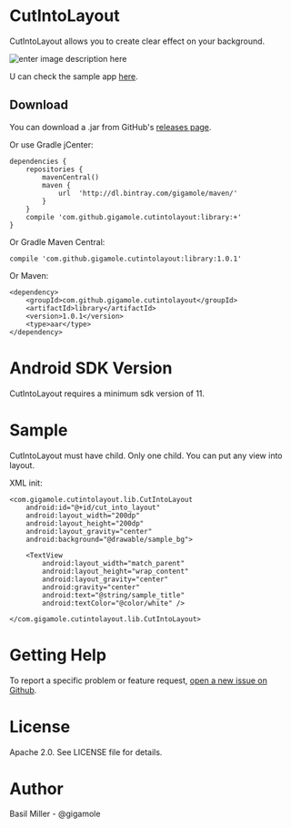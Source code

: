 CutIntoLayout
===================
CutIntoLayout allows you to create clear effect on your background.

![enter image description here](https://lh3.googleusercontent.com/fWz9orE3M8vaAuzkxHi0F2m23iuHUYlXmG-lgonEFCU=w210-h282-no)

U can check the sample app [here](https://github.com/GIGAMOLE/CutIntoLayout/tree/master/app).

Download
------------

You can download a .jar from GitHub's [releases page](https://github.com/GIGAMOLE/CutIntoLayout/releases).

Or use Gradle jCenter:

    dependencies {
        repositories {
            mavenCentral()
            maven {
                url  'http://dl.bintray.com/gigamole/maven/'
            }
        }
        compile 'com.github.gigamole.cutintolayout:library:+'
    }

Or Gradle Maven Central:

    compile 'com.github.gigamole.cutintolayout:library:1.0.1'

Or Maven:

    <dependency>
	    <groupId>com.github.gigamole.cutintolayout</groupId>
	    <artifactId>library</artifactId>
	    <version>1.0.1</version>
	    <type>aar</type>
    </dependency>

Android SDK Version
=========
CutIntoLayout requires a minimum sdk version of 11.

Sample
========
CutIntoLayout must have child. Only one child.
You can put any view into layout.

XML init:

    <com.gigamole.cutintolayout.lib.CutIntoLayout
        android:id="@+id/cut_into_layout"
        android:layout_width="200dp"
        android:layout_height="200dp"
        android:layout_gravity="center"
        android:background="@drawable/sample_bg">

        <TextView
            android:layout_width="match_parent"
            android:layout_height="wrap_content"
            android:layout_gravity="center"
            android:gravity="center"
            android:text="@string/sample_title"
            android:textColor="@color/white" />

    </com.gigamole.cutintolayout.lib.CutIntoLayout>

Getting Help
======

To report a specific problem or feature request, [open a new issue on Github](https://github.com/GIGAMOLE/CutIntoLayout/issues/new).

License
======
Apache 2.0. See LICENSE file for details.


Author
=======
Basil Miller - @gigamole